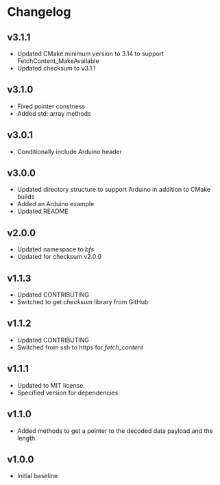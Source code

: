 # Changelog

## v3.1.1
- Updated CMake minimum version to 3.14 to support FetchContent_MakeAvailable
- Updated checksum to v3.1.1

## v3.1.0
- Fixed pointer constness
- Added std::array methods

## v3.0.1
- Conditionally include Arduino header

## v3.0.0
- Updated directory structure to support Arduino in addition to CMake builds
- Added an Arduino example
- Updated README

## v2.0.0
- Updated namespace to *bfs*
- Updated for checksum v2.0.0

## v1.1.3
- Updated CONTRIBUTING
- Switched to get *checksum* library from GitHub

## v1.1.2
- Updated CONTRIBUTING
- Switched from ssh to https for *fetch_content*

## v1.1.1
- Updated to MIT license.
- Specified version for dependencies.

## v1.1.0
- Added methods to get a pointer to the decoded data payload and the length.

## v1.0.0
- Initial baseline
